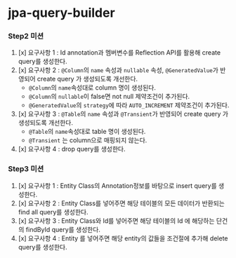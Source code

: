 # jpa-query-builder

### Step2 미션
1. [x] 요구사항 1 : Id annotation과 멤버변수를 Reflection API를 활용해 create query를 생성한다.
2. [x] 요구사항 2 : `@Column`의 `name` 속성과 `nullable` 속성, `@GeneratedValue`가 반영되어 create query 가 생성되도록 개선한다. 
   - `@Column`의 `name`속성대로 column 명이 생성된다.
   - `@Column`의 `nullable`이 false면 not null 제약조건이 추가된다.
   - `@GeneratedValue`의 `strategy`에 따라 `AUTO_INCREMENT` 제약조건이 추가된다.
3. [x] 요구사항 3 : `@Table`의 `name` 속성과 `@Transient`가 반영되어 create query 가 생성되도록 개선한다. 
   - `@Table`의 `name`속성대로 table 명이 생성된다.
   - `@Transient` 는 column으로 매핑되지 않는다.
4. [x] 요구사항 4 : drop query를 생성한다.

### Step3 미션

1. [x] 요구사항 1 : Entity Class의 Annotation정보를 바탕으로 insert query를 생성한다.
2. [x] 요구사항 2 : Entity Class를 넣어주면 해당 테이블의 모든 데이터가 반환되는 find all query를 생성한다.
3. [x] 요구사항 3 : Entity Class와 Id를 넣어주면 해당 테이블의 Id 에 해당하는 단건의 findById query를 생성한다.
4. [x] 요구사항 4 : Entity 를 넣어주면 해당 entity의 값들을 조건절에 추가해 delete query를 생성한다.
